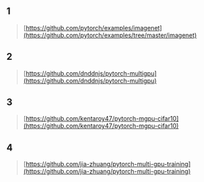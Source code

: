 ## 1

> [https://github.com/pytorch/examples/imagenet](https://github.com/pytorch/examples/tree/master/imagenet)


## 2

> [https://github.com/dnddnjs/pytorch-multigpu](https://github.com/dnddnjs/pytorch-multigpu)


## 3

> [https://github.com/kentaroy47/pytorch-mgpu-cifar10](https://github.com/kentaroy47/pytorch-mgpu-cifar10)


## 4

> [https://github.com/jia-zhuang/pytorch-multi-gpu-training](https://github.com/jia-zhuang/pytorch-multi-gpu-training)
